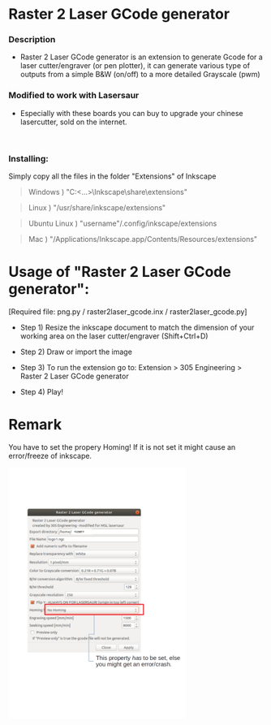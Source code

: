  # Raster 2 Laser GCode generator
 
### Description
- Raster 2 Laser GCode generator is an extension to generate Gcode for a laser cutter/engraver (or pen plotter), it can generate various type of outputs from a simple B&W (on/off) to a more detailed Grayscale (pwm)

### Modified to work with Lasersaur 
- Especially with these boards you can buy to upgrade your chinese lasercutter, sold on the internet.
</br>

### Installing:

Simply copy all the files in the folder "Extensions" of Inkscape

>Windows ) "C:\<...>\Inkscape\share\extensions"

>Linux ) "/usr/share/inkscape/extensions"

>Ubuntu Linux ) "username"/.config/inkscape/extensions

>Mac ) "/Applications/Inkscape.app/Contents/Resources/extensions"



# Usage of "Raster 2 Laser GCode generator":

[Required file: png.py / raster2laser_gcode.inx / raster2laser_gcode.py]

- Step 1) Resize the inkscape document to match the dimension of your working area on the laser cutter/engraver (Shift+Ctrl+D)

- Step 2) Draw or import the image

- Step 3) To run the extension go to: Extension > 305 Engineering > Raster 2 Laser GCode generator

- Step 4) Play!

# Remark
You have to set the propery Homing! If it is not set it might cause an error/freeze of inkscape.

<img src="https://github.com/MakerSpaceLeiden/raster2gcode/blob/master/error.png" alt="drawing" width="350"/>


